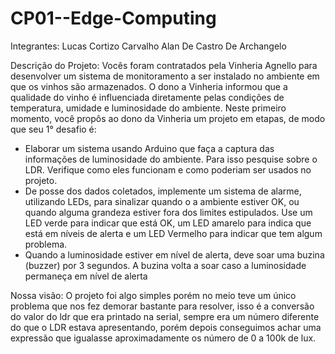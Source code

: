 # CP01--Edge-Computing
Integrantes: 
Lucas Cortizo Carvalho
Alan De Castro De Archangelo

Descrição do Projeto:
Vocês foram contratados pela Vinheria Agnello para desenvolver um sistema de monitoramento a
ser instalado no ambiente em que os vinhos são armazenados. O dono a Vinheria informou que a
qualidade do vinho é influenciada diretamente pelas condições de temperatura, umidade e
luminosidade do ambiente. Neste primeiro momento, você propôs ao dono da Vinheria um
projeto em etapas, de modo que seu 1° desafio é:
- Elaborar um sistema usando Arduino que faça a captura das informações de luminosidade do
ambiente. Para isso pesquise sobre o LDR. Verifique como eles funcionam e como poderiam
ser usados no projeto.
- De posse dos dados coletados, implemente um sistema de alarme, utilizando LEDs, para
sinalizar quando o a ambiente estiver OK, ou quando alguma grandeza estiver fora dos limites
estipulados. Use um LED verde para indicar que está OK, um LED amarelo para indica que está
em níveis de alerta e um LED Vermelho para indicar que tem algum problema.
- Quando a luminosidade estiver em nível de alerta, deve soar uma buzina (buzzer) por 3
segundos. A buzina volta a soar caso a luminosidade permaneça em nível de alerta

Nossa visão: O projeto foi algo simples porém no meio teve um único problema que nos fez demorar bastante para resolver, isso é a conversão do valor do ldr que era printado na serial,
sempre era um número diferente do que o LDR estava apresentando, porém depois conseguimos achar uma expressão que igualasse aproximadamente os número de 0 a 100k de lux.
